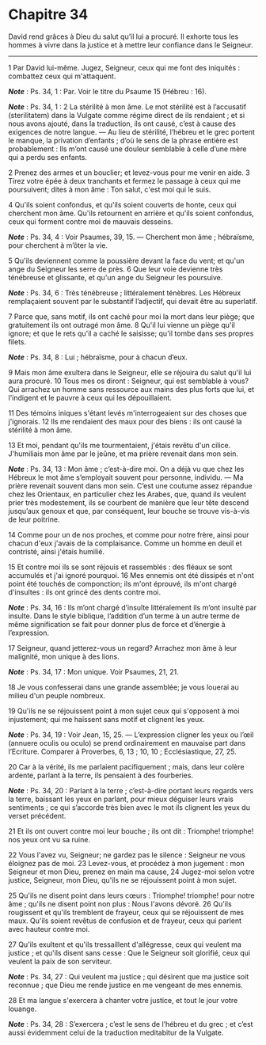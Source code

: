 # Chapitre 34

David rend grâces à Dieu du salut qu’il lui a procuré.
Il exhorte tous les hommes à vivre dans la justice et à mettre leur confiance dans le Seigneur.

***

1 Par David lui-même. Jugez, Seigneur, ceux qui me font des iniquités : combattez ceux qui m'attaquent.

***Note*** :  Ps. 34, 1 : Par. Voir le titre du Psaume 15 (Hébreu : 16).

***Note*** :  Ps. 34, 1 : 2 La stérilité à mon âme. Le mot stérilité est à l’accusatif (sterilitatem) dans la Vulgate comme régime direct de ils rendaient ; et si nous avons ajouté, dans la traduction, ils ont causé, c’est à cause des exigences de notre langue. ― Au lieu de stérilité, l’hébreu et le grec portent le manque, la privation d’enfants ; d’où le sens de la phrase entière est probablement : Ils m’ont causé une douleur semblable à celle d’une mère qui a perdu ses enfants.


2 Prenez des armes et un bouclier; et levez-vous pour me venir en aide. 3 Tirez votre épée à deux tranchants et fermez le passage à ceux qui me poursuivent; dites à mon âme : Ton salut, c'est moi qui le suis.


4 Qu'ils soient confondus, et qu'ils soient couverts de honte, ceux qui cherchent mon âme. Qu'ils retournent en arrière et qu'ils soient confondus, ceux qui forment contre moi de mauvais desseins.

***Note*** :  Ps. 34, 4 : Voir Psaumes, 39, 15. ― Cherchent mon âme ; hébraïsme, pour cherchent à m’ôter la vie.

5 Qu'ils deviennent comme la poussière devant la face du vent; et qu'un ange du Seigneur les serre de près. 6 Que leur voie devienne très ténébreuse et glissante, et qu'un ange du Seigneur les poursuive.

***Note*** :  Ps. 34, 6 : Très ténébreuse ; littéralement ténèbres. Les Hébreux remplaçaient souvent par le substantif l’adjectif, qui devait être au superlatif.


7 Parce que, sans motif, ils ont caché pour moi la mort dans leur piège; que gratuitement ils ont outragé mon âme. 8 Qu'il lui vienne un piège qu'il ignore; et que le rets qu'il a caché le saisisse; qu'il tombe dans ses propres filets.

***Note*** :  Ps. 34, 8 : Lui ; hébraïsme, pour à chacun d’eux.


9 Mais mon âme exultera dans le Seigneur, elle se réjouira du salut qu'il lui aura procuré. 10 Tous mes os diront : Seigneur, qui est semblable à vous? Qui arrachez un homme sans ressource aux mains des plus forts que lui, et l'indigent et le pauvre à ceux qui les dépouillaient.


11 Des témoins iniques s'étant levés m'interrogeaient sur des choses que j'ignorais. 12 Ils me rendaient des maux pour des biens : ils ont causé la stérilité à mon âme.


13 Et moi, pendant qu'ils me tourmentaient, j'étais revêtu d'un cilice. J'humiliais mon âme par le jeûne, et ma prière revenait dans mon sein.

***Note*** :  Ps. 34, 13 : Mon âme ; c’est-à-dire moi. On a déjà vu que chez les Hébreux le mot âme s’employait souvent pour personne, individu. ― Ma prière revenait souvent dans mon sein. C’est une coutume assez répandue chez les Orientaux, en particulier chez les Arabes, que, quand ils veulent prier très modestement, ils se courbent de manière que leur tête descend jusqu’aux genoux et que, par conséquent, leur bouche se trouve vis-à-vis de leur poitrine.

14 Comme pour un de nos proches, et comme pour notre frère, ainsi pour chacun d'eux j'avais de la complaisance. Comme un homme en deuil et contristé, ainsi j'étais humilié.


15 Et contre moi ils se sont réjouis et rassemblés : des fléaux se sont accumulés et j'ai ignoré pourquoi. 16 Mes ennemis ont été dissipés et n'ont point été touchés de componction; ils m'ont éprouvé, ils m'ont chargé d'insultes : ils ont grincé des dents contre moi.

***Note*** :  Ps. 34, 16 : Ils m’ont chargé d’insulte littéralement ils m’ont insulté par insulte. Dans le style biblique, l’addition d’un terme à un autre terme de même signification se fait pour donner plus de force et d’énergie à l’expression.


17 Seigneur, quand jetterez-vous un regard? Arrachez mon âme à leur malignité, mon unique à des lions.

***Note*** :  Ps. 34, 17 : Mon unique. Voir Psaumes, 21, 21.

18 Je vous confesserai dans une grande assemblée; je vous louerai au milieu d'un peuple nombreux.


19 Qu'ils ne se réjouissent point à mon sujet ceux qui s'opposent à moi injustement; qui me haïssent sans motif et clignent les yeux.

***Note*** :  Ps. 34, 19 : Voir Jean, 15, 25. ― L’expression cligner les yeux ou l’œil (annuere oculis ou oculo) se prend ordinairement en mauvaise part dans l’Ecriture. Comparer à Proverbes, 6, 13 ; 10, 10 ; Ecclésiastique, 27, 25.

20 Car à la vérité, ils me parlaient pacifiquement ; mais, dans leur colère ardente, parlant à la terre, ils pensaient à des fourberies.

***Note*** :  Ps. 34, 20 : Parlant à la terre ; c’est-à-dire portant leurs regards vers la terre, baissant les yeux en parlant, pour mieux déguiser leurs vrais sentiments ; ce qui s’accorde très bien avec le mot ils clignent les yeux du verset précédent.

21 Et ils ont ouvert contre moi leur bouche ; ils ont dit : Triomphe! triomphe! nos yeux ont vu sa ruine.


22 Vous l'avez vu, Seigneur; ne gardez pas le silence : Seigneur ne vous éloignez pas de moi. 23 Levez-vous, et procédez à mon jugement : mon Seigneur et mon Dieu, prenez en main ma cause, 24 Jugez-moi selon votre justice, Seigneur, mon Dieu, qu'ils ne se réjouissent point à mon sujet.


25 Qu'ils ne disent point dans leurs cœurs : Triomphe! triomphe! pour notre âme ; qu'ils ne disent point non plus : Nous l'avons dévoré. 26 Qu'ils rougissent et qu'ils tremblent de frayeur, ceux qui se réjouissent de mes maux. Qu'ils soient revêtus de confusion et de frayeur, ceux qui parlent avec hauteur contre moi.


27 Qu'ils exultent et qu'ils tressaillent d'allégresse, ceux qui veulent ma justice ; et qu'ils disent sans cesse : Que le Seigneur soit glorifié, ceux qui veulent la paix de son serviteur.

***Note*** :  Ps. 34, 27 : Qui veulent ma justice ; qui désirent que ma justice soit reconnue ; que Dieu me rende justice en me vengeant de mes ennemis.

28 Et ma langue s'exercera à chanter votre justice, et tout le jour votre louange.

***Note*** :  Ps. 34, 28 : S’exercera ; c’est le sens de l’hébreu et du grec ; et c’est aussi évidemment celui de la traduction meditabitur de la Vulgate.

